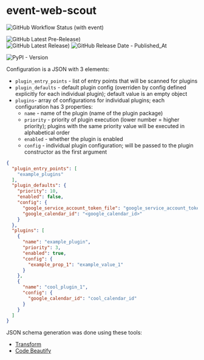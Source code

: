 # event-web-scout

![GitHub Workflow Status (with event)](https://img.shields.io/github/actions/workflow/status/geeeezmo/event-web-scout/ci.yml?label=Build)

![GitHub Latest Pre-Release)](https://img.shields.io/github/v/release/geeeezmo/event-web-scout?include_prereleases&label=pre-release&logo=github)  
![GitHub Latest Release)](https://img.shields.io/github/v/release/geeeezmo/event-web-scout?logo=github)
![GitHub Release Date - Published_At](https://img.shields.io/github/release-date/geeeezmo/event-web-scout)

![PyPI - Version](https://img.shields.io/pypi/v/event-web-scout?label=PyPI%20version)

Configuration is a JSON with 3 elements:
- `plugin_entry_points` - list of entry points that will be scanned for plugins
- `plugin_defaults` - default plugin config (overriden by config defined explicitly for each individual plugin); default value is an empty object
- `plugins`- array of configurations for individual plugins; each configuration has 3 properties:
  - `name` - name of the plugin (name of the plugin package)
  - `priority` - priority of plugin execution (lower number = higher priority); plugins with the same priority value will be executed in alphabetical order
  - `enabled` - whether the plugin is enabled
  - `config` - individual plugin configuration; will be passed to the plugin constructor as the first argument


```json
{
  "plugin_entry_points": [
    "example_plugins"
  ],
  "plugin_defaults": {
    "priority": 10,
    "enabled": false,
    "config": {
      "google_service_account_token_file": "google_service_account_token.json",
      "google_calendar_id": "<google_calendar_id>"
    }
  },
  "plugins": [
    {
      "name": "example_plugin",
      "priority": 3,
      "enabled": true,
      "config": {
        "example_prop_1": "example_value_1"
      }
    },
    {
      "name": "cool_plugin_1",
      "config": {
        "google_calendar_id": "cool_calendar_id"
      }
    }
  ]
}
```

JSON schema generation was done using these tools:
- [Transform](https://transform.tools/json-to-json-schema)
- [Code Beautify](https://codebeautify.org/json-to-json-schema-generator)
